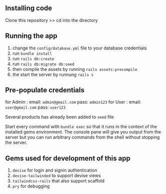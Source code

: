 ## Installing code 
Clone this repository >> cd into the directory

## Running the app
1. change the ```config/database.yml``` file to your database credentials
2. run ```bundle install```
3. run ```rails db:create```
4. run ```rails db:migrate db:seed```
5. then compile the assets by running ```rails assets:precompile```
6. the start the server by runnung ```rails s```

## Pre-populate credentials 
for Admin :
email: ```admin@gmail.com```
pass: ```admin123```
for User :
email: ```user@gmail.com```
pass: ```user123```

Several products has already been added to ```seed``` file 

Start every command with `bundle exec` so that it runs in the context of the installed gems environment. The console pane will give you output from the server but you can run arbitrary commands from the shell without stopping the server.

## Gems used for development of this app
1. ```devise``` for login and signin authentication
2. ```devise-tailwinded``` to support devise views
3. ```tailwindcss-rails``` that also support scaffold 
4. ```pry``` for debugging
